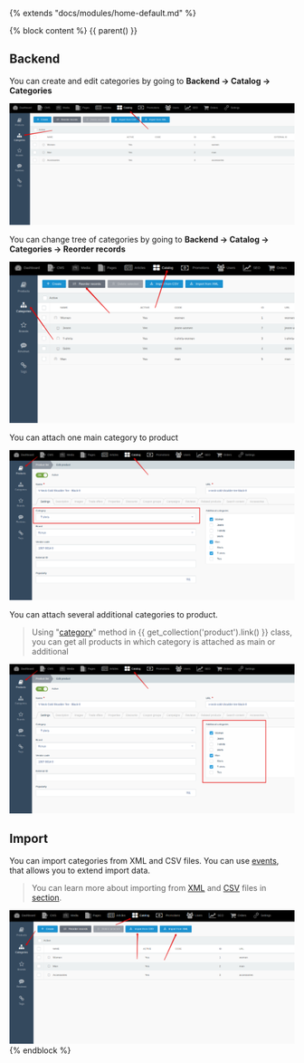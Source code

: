 {% extends "docs/modules/home-default.md" %}

{% block content %}
{{ parent() }}

## Backend

You can create and edit categories by going to **Backend -> Catalog -> Categories**

![](./../../assets/images/backend-category-1.png)

You can change tree of categories by going to **Backend -> Catalog -> Categories -> Reorder records**

![](./../../assets/images/backend-category-5.png)

You can attach one main category to product

![](./../../assets/images/backend-category-2.png)

You can attach several additional categories to product.

> Using "[category](modules/product/collection/collection.md#categoryicategoryid-bwithchildren-false)" method in {{ get_collection('product').link() }} class,
you can get all products in which category is attached as main or additional

![](./../../assets/images/backend-category-3.png)

## Import

You can import categories from XML and CSV files.
You can use [events](modules/category/event/event#event-list-category), that allows you to extend import data.
 
> You can learn more about importing from [XML](import/import-from-xml/home.md#import-from-xml) and [CSV](import/import-from-csv/home.md#import-from-csv) files in [section](import/import-from-xml/home.md#import-from-xml).

![](./../../assets/images/backend-category-4.png)
{% endblock %}
